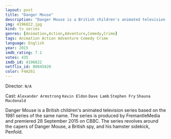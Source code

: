 ```yaml
---
layout: post
title: "Danger Mouse"
description: "Danger Mouse is a British children's animated television series based on the 1981 series of the same name. The series is produced by FremantleMedia and premiered 28 September 2015 on CBBC. The series revolves around the capers of Danger Mouse, a British spy, and his hamster sidekick, Penfold..."
img: 4196822.jpg
kind: tv series
genres: [Animation,Action,Adventure,Comedy,Crime]
tags: Animation Action Adventure Comedy Crime 
language: English
year: 2015
imdb_rating: 7.1
votes: 435
imdb_id: 4196822
netflix_id: 80045820
color: F4A261
---
```

Director: `N/A`  

Cast: `Alexander Armstrong` `Kevin Eldon` `Dave Lamb` `Stephen Fry` `Shauna Macdonald` 

Danger Mouse is a British children's animated television series based on the 1981 series of the same name. The series is produced by FremantleMedia and premiered 28 September 2015 on CBBC. The series revolves around the capers of Danger Mouse, a British spy, and his hamster sidekick, Penfold.